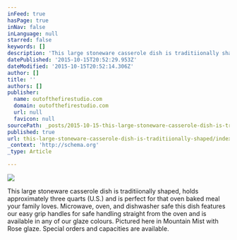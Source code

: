 ```yaml
---
inFeed: true
hasPage: true
inNav: false
inLanguage: null
starred: false
keywords: []
description: 'This large stoneware casserole dish is traditiionally shaped, holds approximately three quarts (U.S.) and is perfect for that oven baked meal your family loves.'
datePublished: '2015-10-15T20:52:29.953Z'
dateModified: '2015-10-15T20:52:14.306Z'
author: []
title: ''
authors: []
publisher:
  name: outofthefirestudio.com
  domain: outofthefirestudio.com
  url: null
  favicon: null
sourcePath: _posts/2015-10-15-this-large-stoneware-casserole-dish-is-traditiionally-shaped.md
published: true
url: this-large-stoneware-casserole-dish-is-traditiionally-shaped/index.html
_context: 'http://schema.org'
_type: Article

---
```

![](http://outofthefirestudio.com/images/Baking/Casserole1.jpg)

This large stoneware casserole dish is traditiionally shaped, holds approximately three quarts (U.S.) and is perfect for that oven baked meal your family loves. Microwave, oven, and dishwasher safe this dish features our easy grip handles for safe handling straight from the oven and is available in any of our glaze colours. Pictured here  in Mountain Mist with Rose glaze. Special orders and capacities are available.